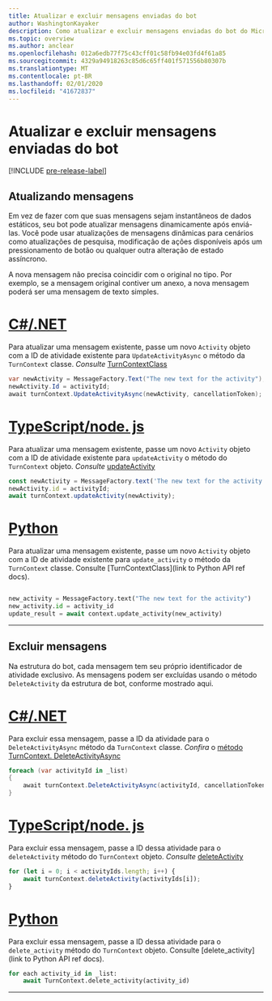 ```yaml
---
title: Atualizar e excluir mensagens enviadas do bot
author: WashingtonKayaker
description: Como atualizar e excluir mensagens enviadas do bot do Microsoft Teams
ms.topic: overview
ms.author: anclear
ms.openlocfilehash: 012a6edb77f75c43cff01c58fb94e03fd4f61a85
ms.sourcegitcommit: 4329a94918263c85d6c65ff401f571556b80307b
ms.translationtype: MT
ms.contentlocale: pt-BR
ms.lasthandoff: 02/01/2020
ms.locfileid: "41672837"
---
```

# <a name="update-and-delete-messages-sent-from-your-bot"></a>Atualizar e excluir mensagens enviadas do bot

[!INCLUDE [pre-release-label](~/includes/v4-to-v3-pointer-bots.md)]

## <a name="updating-messages"></a>Atualizando mensagens

Em vez de fazer com que suas mensagens sejam instantâneos de dados estáticos, seu bot pode atualizar mensagens dinamicamente após enviá-las. Você pode usar atualizações de mensagens dinâmicas para cenários como atualizações de pesquisa, modificação de ações disponíveis após um pressionamento de botão ou qualquer outra alteração de estado assíncrono.

A nova mensagem não precisa coincidir com o original no tipo. Por exemplo, se a mensagem original contiver um anexo, a nova mensagem poderá ser uma mensagem de texto simples.

# <a name="cnettabdotnet"></a>[C#/.NET](#tab/dotnet)

Para atualizar uma mensagem existente, passe um novo `Activity` objeto com a ID de atividade existente para `UpdateActivityAsync` o método da `TurnContext` classe. *Consulte* [TurnContextClass](/dotnet/api/microsoft.bot.builder.turncontext?view=botbuilder-dotnet-stable)

```csharp
var newActivity = MessageFactory.Text("The new text for the activity");
newActivity.Id = activityId;
await turnContext.UpdateActivityAsync(newActivity, cancellationToken);
```

# <a name="typescriptnodejstabtypescript"></a>[TypeScript/node. js](#tab/typescript)

Para atualizar uma mensagem existente, passe um novo `Activity` objeto com a ID de atividade existente para `updateActivity` o método do `TurnContext` objeto. *Consulte* [updateActivity](/javascript/api/botbuilder-core/turncontext?view=botbuilder-ts-latest#updateactivity-partial-activity--)

```typescript
const newActivity = MessageFactory.text('The new text for the activity');
newActivity.id = activityId;
await turnContext.updateActivity(newActivity);
```

# <a name="pythontabpython"></a>[Python](#tab/python)

Para atualizar uma mensagem existente, passe um novo `Activity` objeto com a ID de atividade existente para `update_activity` o método da `TurnContext` classe. Consulte [TurnContextClass](link to Python API ref docs).

```python

new_activity = MessageFactory.text("The new text for the activity")
new_activity.id = activity_id
update_result = await context.update_activity(new_activity)

```

---

## <a name="deleting-messages"></a>Excluir mensagens

Na estrutura do bot, cada mensagem tem seu próprio identificador de atividade exclusivo.
As mensagens podem ser excluídas usando o método `DeleteActivity` da estrutura de bot, conforme mostrado aqui.

# <a name="cnettabdotnet"></a>[C#/.NET](#tab/dotnet)

Para excluir essa mensagem, passe a ID da atividade para o `DeleteActivityAsync` método da `TurnContext` classe. *Confira* o [método TurnContext. DeleteActivityAsync](/dotnet/api/microsoft.bot.builder.turncontext.deleteactivityasync?view=botbuilder-dotnet-stable)

```csharp
foreach (var activityId in _list)
{
    await turnContext.DeleteActivityAsync(activityId, cancellationToken);
}
```

# <a name="typescriptnodejstabtypescript"></a>[TypeScript/node. js](#tab/typescript)

Para excluir essa mensagem, passe a ID dessa atividade para o `deleteActivity` método do `TurnContext` objeto. *Consulte* [deleteActivity](/javascript/api/botbuilder-core/turncontext?view=botbuilder-ts-latest#deleteactivity-string---partial-conversationreference--)

```typescript
for (let i = 0; i < activityIds.length; i++) {
    await turnContext.deleteActivity(activityIds[i]);
}
```

# <a name="pythontabpython"></a>[Python](#tab/python)

Para excluir essa mensagem, passe a ID dessa atividade para o `delete_activity` método do `TurnContext` objeto. Consulte [delete_activity](link to Python API ref docs).

```python
for each activity_id in _list:
    await TurnContext.delete_activity(activity_id)
```

---

